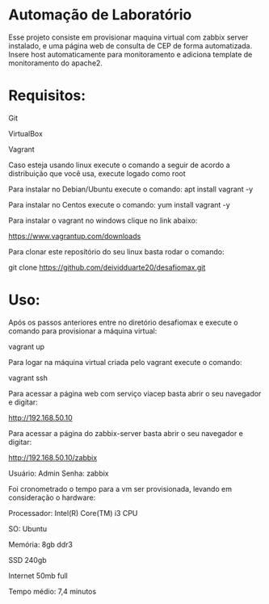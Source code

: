 
# Automação de Laboratório
Esse projeto consiste em provisionar maquina virtual com zabbix server instalado, e uma página web de consulta de CEP de forma automatizada. Insere host automaticamente para monitoramento e adiciona template de monitoramento do apache2.

# Requisitos:
   Git
   
   VirtualBox
   
   Vagrant

Caso esteja usando linux execute o comando a seguir de acordo a distribuição que você usa, execute logado como root

Para instalar no Debian/Ubuntu execute o comando:
apt install vagrant -y

Para instalar no Centos execute o comando:
yum install vagrant -y

Para instalar o vagrant no windows clique no link abaixo:

https://www.vagrantup.com/downloads

Para clonar este reposítório do seu linux basta rodar o comando:

git clone https://github.com/deividduarte20/desafiomax.git  
    
# Uso:

Após os passos anteriores entre no diretório desafiomax e execute o comando para provisionar a máquina virtual:

vagrant up

Para logar na máquina virtual criada pelo vagrant execute o comando:

vagrant ssh

Para acessar a página web com serviço viacep basta abrir o seu navegador e digitar:

http://192.168.50.10

Para acessar a página do zabbix-server basta abrir o seu navegador e digitar:

http://192.168.50.10/zabbix

Usuário: Admin
Senha: zabbix

Foi cronometrado o tempo para a vm ser provisionada, levando em consideração o hardware:

Processador: Intel(R) Core(TM) i3 CPU

SO: Ubuntu

Memória: 8gb ddr3

SSD 240gb

Internet 50mb full

Tempo médio: 7,4 minutos
